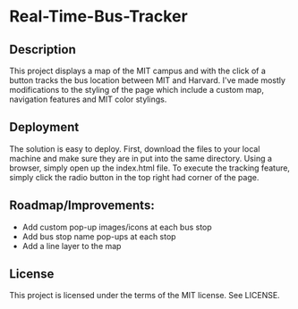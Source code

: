 # Real-Time-Bus-Tracker

## Description
This project displays a map of the MIT campus and with the click of a button tracks the bus location between MIT and Harvard. I've made mostly
modifications to the styling of the page which include a custom map, navigation features and MIT color stylings.

## Deployment
The solution is easy to deploy. First, download the files to your local machine and make sure they are in put into the same directory. Using a browser, simply open up the index.html file. To execute the tracking feature, simply click the radio button in the top right had corner of the page. 

## Roadmap/Improvements: 
- Add custom pop-up images/icons at each bus stop
- Add bus stop name pop-ups at each stop
- Add a line layer to the map

## License
This project is licensed under the terms of the MIT license. See LICENSE.
